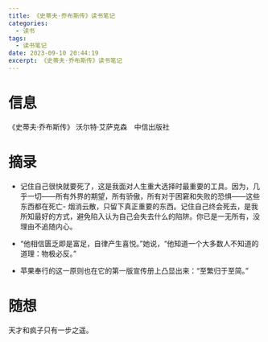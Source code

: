 ```yaml
---
title: 《史蒂夫·乔布斯传》读书笔记
categories:
  - 读书
tags:
  - 读书笔记
date: 2023-09-10 20:44:19
excerpt: 《史蒂夫·乔布斯传》读书笔记
---
```


# 信息

《史蒂夫·乔布斯传》 沃尔特·艾萨克森　中信出版社

# 摘录

- 记住自己很快就要死了，这是我面对人生重大选择时最重要的工具。因为，几乎一切——所有外界的期望，所有骄傲，所有对于困窘和失败的恐惧——这些东西都在死亡- 烟消云散，只留下真正重要的东西。记住自己终会死去，是我所知最好的方式，避免陷入认为自己会失去什么的陷阱。你已是一无所有，没理由不追随内心。

- “他相信匮乏即是富足，自律产生喜悦。”她说，“他知道一个大多数人不知道的道理：物极必反。”

- 苹果奉行的这一原则也在它的第一版宣传册上凸显出来：“至繁归于至简。”

# 随想

天才和疯子只有一步之遥。